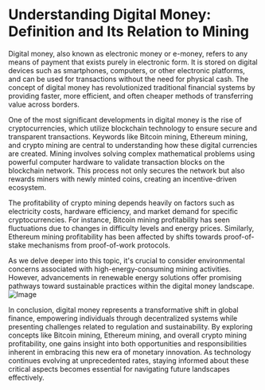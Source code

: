 # Understanding Digital Money: Definition and Its Relation to Mining

Digital money, also known as electronic money or e-money, refers to any means of payment that exists purely in electronic form. It is stored on digital devices such as smartphones, computers, or other electronic platforms, and can be used for transactions without the need for physical cash. The concept of digital money has revolutionized traditional financial systems by providing faster, more efficient, and often cheaper methods of transferring value across borders.

One of the most significant developments in digital money is the rise of cryptocurrencies, which utilize blockchain technology to ensure secure and transparent transactions. Keywords like Bitcoin mining, Ethereum mining, and crypto mining are central to understanding how these digital currencies are created. Mining involves solving complex mathematical problems using powerful computer hardware to validate transaction blocks on the blockchain network. This process not only secures the network but also rewards miners with newly minted coins, creating an incentive-driven ecosystem.

The profitability of crypto mining depends heavily on factors such as electricity costs, hardware efficiency, and market demand for specific cryptocurrencies. For instance, Bitcoin mining profitability has seen fluctuations due to changes in difficulty levels and energy prices. Similarly, Ethereum mining profitability has been affected by shifts towards proof-of-stake mechanisms from proof-of-work protocols.

As we delve deeper into this topic, it's crucial to consider environmental concerns associated with high-energy-consuming mining activities. However, advancements in renewable energy solutions offer promising pathways toward sustainable practices within the digital money landscape. ![Image](https://github.com/user-attachments/assets/b6e7b7a2-655e-4d44-8baa-20c566a3cb65)

In conclusion, digital money represents a transformative shift in global finance, empowering individuals through decentralized systems while presenting challenges related to regulation and sustainability. By exploring concepts like Bitcoin mining, Ethereum mining, and overall crypto mining profitability, one gains insight into both opportunities and responsibilities inherent in embracing this new era of monetary innovation. As technology continues evolving at unprecedented rates, staying informed about these critical aspects becomes essential for navigating future landscapes effectively.